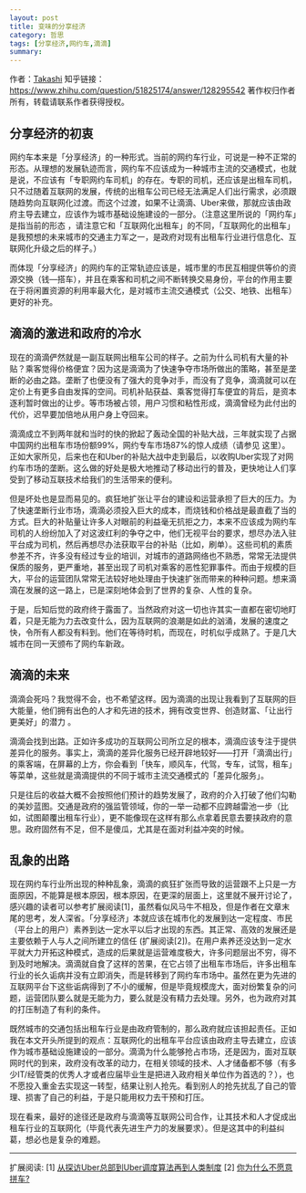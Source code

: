 ```yaml
---
layout: post
title: 变味的分享经济
category: 哲思
tags: [分享经济,网约车,滴滴]
summary:
---
```


作者：[Takashi](mioopoi.github.io/about)
知乎链接：https://www.zhihu.com/question/51825174/answer/128295542
著作权归作者所有，转载请联系作者获得授权。


## 分享经济的初衷
网约车本来是「分享经济」的一种形式。当前的网约车行业，可说是一种不正常的形态。从理想的发展轨迹而言，网约车不应该成为一种城市主流的交通模式，也就是说，不应该有「专职网约车司机」的存在。专职的司机，还应该是出租车司机，只不过随着互联网的发展，传统的出租车公司已经无法满足人们出行需求，必须跟随趋势向互联网化过渡。而这个过渡，如果不让滴滴、Uber来做，那就应该由政府主导去建立，应该作为城市基础设施建设的一部分。（注意这里所说的「网约车」是指当前的形态 ，请注意它和「互联网化出租车」的不同，「互联网化的出租车」是我预想的未来城市的交通主力军之一，是政府对现有出租车行业进行信息化、互联网化升级之后的样子。）

而体现「分享经济」的网约车的正常轨迹应该是，城市里的市民互相提供等价的资源交换（钱—搭车），并且在乘客和司机之间不断转换交易身份，平台的作用主要在于将闲置资源的利用率最大化，是对城市主流交通模式（公交、地铁、出租车）更好的补充。


## 滴滴的激进和政府的冷水
现在的滴滴俨然就是一副互联网出租车公司的样子。之前为什么司机有大量的补贴？乘客觉得价格便宜？因为这是滴滴为了快速争夺市场所做出的策略，甚至是垄断的必由之路。垄断了也便没有了强大的竞争对手，而没有了竞争，滴滴就可以在定价上有更多自由发挥的空间。司机补贴获益、乘客觉得打车便宜的背后，是资本逐利暂时做出的让步。等市场被占领，用户习惯和粘性形成，滴滴曾经为此付出的代价，迟早要加倍地从用户身上夺回来。

滴滴成立不到两年就和当时的快的掀起了轰动全国的补贴大战，三年就实现了占据中国网约出租车市场份额99%，网约专车市场87%的惊人成绩（请参见 这里）。正如大家所见，后来也在和Uber的补贴大战中走到最后，以收购Uber实现了对网约车市场的垄断。这么做的好处是极大地推动了移动出行的普及，更快地让人们享受到了移动互联技术给我们的生活带来的便利。

但是坏处也是显而易见的。疯狂地扩张让平台的建设和运营承担了巨大的压力。为了快速垄断行业市场，滴滴必须投入巨大的成本，而烧钱和价格战是最直截了当的方式。巨大的补贴量让许多人对眼前的利益毫无抗拒之力，本来不应该成为网约车司机的人纷纷加入了对这波红利的争夺之中，他们无视平台的要求，想尽办法入驻平台成为司机，然后再想尽办法获取平台的补贴（比如，刷单）。这些司机的素质参差不齐，许多没有经过专业的培训，对城市的道路网络也不熟悉，常常无法提供保质的服务，更严重地，甚至出现了司机对乘客的恶性犯罪事件。而由于规模的巨大，平台的运营团队常常无法较好地处理由于快速扩张而带来的种种问题。想来滴滴在发展的这一路上，已是深刻地体会到了世界的复杂、人性的复杂。

于是，后知后觉的政府终于露面了。当然政府对这一切也许其实一直都在密切地盯着，只是无能为力去改变什么，因为互联网的浪潮是如此的汹涌，发展的速度之快，令所有人都没有料到。他们在等待时机，而现在，时机似乎成熟了。于是几大城市在同一天颁布了网约车新政。


## 滴滴的未来
滴滴会死吗？我觉得不会，也不希望这样。因为滴滴的出现让我看到了互联网的巨大能量，他们拥有出色的人才和先进的技术，拥有改变世界、创造财富、「让出行更美好」的潜力 。

滴滴会找到出路。正如许多成功的互联网公司所立足的根本，滴滴应该专注于提供差异化的服务。事实上，滴滴的差异化服务已经开辟地较好——打开「滴滴出行」的乘客端，在屏幕的上方，你会看到「快车，顺风车，代驾，专车，试驾，租车」等菜单，这些就是滴滴提供的不同于城市主流交通模式的「差异化服务」。

只是往后的收益大概不会按照他们预计的趋势发展了，政府的介入打破了他们勾勒的美妙蓝图。交通是政府的强监管领域，你的一举一动都不应跨越雷池一步（比如，试图颠覆出租车行业），更不能像现在这样有那么点拿着民意去要挟政府的意思。政府固然有不足，但不是傻瓜，尤其是在面对利益冲突的时候。


## 乱象的出路
现在网约车行业所出现的种种乱象，滴滴的疯狂扩张而导致的运营跟不上只是一方面原因，不能算是根本原因，根本原因，在更深的层面上，这里就不展开讨论了，感兴趣的读者可以参考扩展阅读[1]，虽然看似风马牛不相及，但是作者在文章末尾的思考，发人深省。「分享经济」本就应该在城市化的发展到达一定程度、市民（平台上的用户）素养到达一定水平以后才出现的东西。其正常、高效的发展还是主要依赖于人与人之间所建立的信任 (扩展阅读[2])。在用户素养还没达到一定水平就大力开拓这种模式，造成的后果就是运营难度极大，许多问题层出不穷，得不到及时地解决。滴滴就自食了这样的苦果，在它占领了出租车市场后，许多出租车行业的长久诟病并没有立即消失，而是转移到了网约车市场中。虽然在更为先进的互联网平台下这些诟病得到了不小的缓解，但是毕竟规模庞大，面对纷繁复杂的问题，运营团队要么就是无能为力，要么就是没有精力去处理。另外，也为政府对其的打压制造了有利的条件。

既然城市的交通包括出租车行业是由政府管制的，那么政府就应该担起责任。正如我在本文开头所提到的观点：互联网化的出租车平台应该由政府主导去建立，应该作为城市基础设施建设的一部分。滴滴为什么能够抢占市场，还是因为，面对互联网时代的到来，政府没有改革的动力，在相关领域的技术、人才储备都不够（有多少IT/经管类的优秀人才或者应届毕业生是把进入政府相关单位作为首选的？），也不愿投入重金去实现这一转型，结果让别人抢先。看到别人的抢先扰乱了自己的管理、损害了自己的利益，于是只能用权力去干预和打压。

现在看来，最好的途径还是政府与滴滴等互联网公司合作，让其技术和人才促成出租车行业的互联网化（毕竟代表先进生产力的发展要求）。但是这其中的利益纠葛，想必也是复杂的难题。

----------
扩展阅读:
[1] [从探访Uber总部到Uber调度算法再到人类制度](https://zhuanlan.zhihu.com/p/21102488)
[2] [你为什么不愿意拼车?](https://www.zhihu.com/question/27017850)